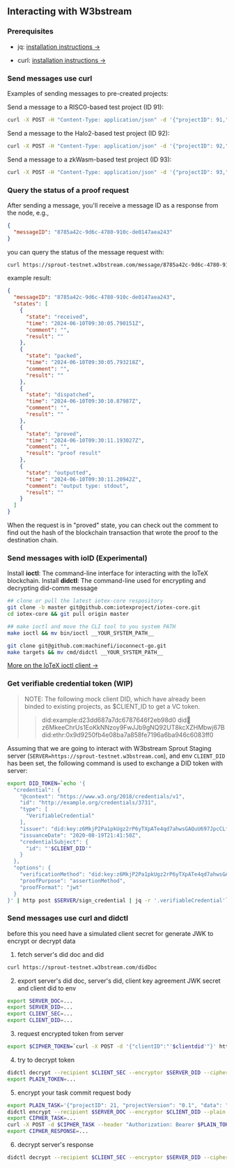 ## Interacting with W3bstream

### Prerequisites

- jq:
  [installation instructions →](https://jqlang.github.io/jq/)

- curl:
  [installation instructions →](https://curl.se/)

### Send messages use curl

Examples of sending messages to pre-created projects:

Send a message to a RISC0-based test project (ID 91):

```bash
curl -X POST -H "Content-Type: application/json" -d '{"projectID": 91,"projectVersion": "0.1","data": "{\"private_input\":\"14\", \"public_input\":\"3,34\", \"receipt_type\":\"Snark\"}"}' https://sprout-testnet.w3bstream.com/message
```

Send a message to the Halo2-based test project (ID 92):

```bash
curl -X POST -H "Content-Type: application/json" -d '{"projectID": 92,"projectVersion": "0.1","data": "{\"private_a\": 3, \"private_b\": 4}"}' https://sprout-testnet.w3bstream.com/message
```

Send a message to a zkWasm-based test project (ID 93):

```bash
curl -X POST -H "Content-Type: application/json" -d '{"projectID": 93,"projectVersion": "0.1","data": "{\"private_input\": [1, 1] , \"public_input\": [2] }"}' https://sprout-testnet.w3bstream.com/message
```

### Query the status of a proof request

After sending a message, you'll receive a message ID as a response from the node, e.g.,

```json
{
  "messageID": "8785a42c-9d6c-4780-910c-de0147aea243"
}
```

you can query the status of the message request with:

```bash
curl https://sprout-testnet.w3bstream.com/message/8785a42c-9d6c-4780-910c-de0147aea243 | jq -r '.'
```

example result:

```json
{
  "messageID": "8785a42c-9d6c-4780-910c-de0147aea243",
  "states": [
    {
      "state": "received",
      "time": "2024-06-10T09:30:05.790151Z",
      "comment": "",
      "result": ""
    },
    {
      "state": "packed",
      "time": "2024-06-10T09:30:05.793218Z",
      "comment": "",
      "result": ""
    },
    {
      "state": "dispatched",
      "time": "2024-06-10T09:30:10.87987Z",
      "comment": "",
      "result": ""
    },
    {
      "state": "proved",
      "time": "2024-06-10T09:30:11.193027Z",
      "comment": "",
      "result": "proof result"
    },
    {
      "state": "outputted",
      "time": "2024-06-10T09:30:11.20942Z",
      "comment": "output type: stdout",
      "result": ""
    }
  ]
}
```

When the request is in "proved" state, you can check out the comment to find out the hash of the blockchain transaction
that wrote the proof to the destination chain.

### Send messages with ioID (Experimental)

Install **ioctl**: The command-line interface for interacting with the IoTeX blockchain.
Install **didctl**: The command-line used for encrypting and decrypting did-comm message

```bash
## clone or pull the latest iotex-core respository
git clone -b master git@github.com:iotexproject/iotex-core.git
cd iotex-core && git pull origin master

## make ioctl and move the CLI tool to you system PATH
make ioctl && mv bin/ioctl __YOUR_SYSTEM_PATH__

git clone git@github.com:machinefi/ioconnect-go.git
make targets && mv cmd/didctl __YOUR_SYSTEM_PATH__
```

[More on the IoTeX ioctl client →](https://docs.iotex.io/the-iotex-stack/wallets/command-line-client)

### Get verifiable credential token (WIP)

> NOTE: The following mock client DID, which have already been binded to existing projects, as $CLIENT_ID to get a VC
> token.
>> did:example:d23dd687a7dc6787646f2eb98d0
> > did:key:z6MkeeChrUs1EoKkNNzoy9FwJJb9gNQ92UT8kcXZHMbwj67B
> > did:ethr:0x9d9250fb4e08ba7a858fe7196a6ba946c6083ff0

Assuming that we are going to interact with W3bstream Sprout Staging
server (`SERVER=https://sprout-testnet.w3bstream.com`), and env `CLIENT_DID` has been set, the following command is used
to exchange a DID token with server:

```bash
export DID_TOKEN=`echo '{
  "credential": {
    "@context": "https://www.w3.org/2018/credentials/v1",
    "id": "http://example.org/credentials/3731",
    "type": [
      "VerifiableCredential"
    ],
    "issuer": "did:key:z6MkjP2Pa1pkUgz2rP6yTXpATe4qd7ahwsGAQuU697JpcCLf",
    "issuanceDate": "2020-08-19T21:41:50Z",
    "credentialSubject": {
      "id": "'$CLIENT_DID'"
    }
  },
  "options": {
    "verificationMethod": "did:key:z6MkjP2Pa1pkUgz2rP6yTXpATe4qd7ahwsGAQuU697JpcCLf#z6MkjP2Pa1pkUgz2rP6yTXpATe4qd7ahwsGAQuU697JpcCLf",
    "proofPurpose": "assertionMethod",
    "proofFormat": "jwt"
  }
}' | http post $SERVER/sign_credential | jq -r '.verifiableCredential'`
```

### Send messages use curl and didctl

before this you need have a simulated client secret for generate JWK to encrypt or decrypt data

1. fetch server's did doc and did
 
```bash
curl https://sprout-testnet.w3bstream.com/didDoc
```

2. export server's did doc, server's did, client key agreement JWK secret and client did to env

```bash
export SERVER_DOC=...
export SERVER_DID=...
export CLIENT_SEC=...
export CLIENT_DID=...
```

3. request encrypted token from server

```bash
export $CIPHER_TOKEN=`curl -X POST -d '{"clientID":"'$clientdid'"}' https://sprout-testnet.w3bstream.com/issue_vc`
```

4. try to decrypt token

```bash
didctl decrypt --recipient $CLIENT_SEC --encryptor $SERVER_DID --cipher $CIPHER_TOKEN
export PLAIN_TOKEN=...
```

5. encrypt your task commit request body

```bash
export PLAIN_TASK='{"projectID": 21, "projectVersion": "0.1", "data": "{\"private_input\":\"14\", \"public_input\":\"3,34\", \"receipt_type\":\"Snark\"}"}'
didctl encrypt --recipient $SERVER_DOC --encryptor $CLIENT_DID --plain $PLAIN_TASK
export CIPHER_TASK=...
curl -X POST -d $CIPHER_TASK --header "Authorization: Bearer $PLAIN_TOKEN"  https://sprout-testnet.w3bstream.com/message
export CIPHER_RESPONSE=...
```

6. decrypt server's response

```bash
didctl decrypt --recipient $CLIENT_SEC --encryptor $SERVER_DID --cipher $CIPHER_RESPONSE
```
